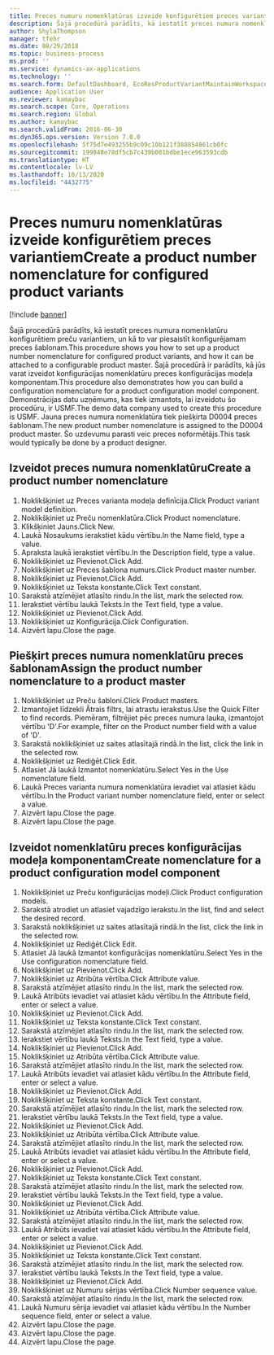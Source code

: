 ```yaml
---
title: Preces numuru nomenklatūras izveide konfigurētiem preces variantiem
description: Šajā procedūrā parādīts, kā iestatīt preces numura nomenklatūru konfigurētiem preču variantiem, un kā to var piesaistīt konfigurējamam preces šablonam.
author: ShylaThompson
manager: tfehr
ms.date: 08/29/2018
ms.topic: business-process
ms.prod: ''
ms.service: dynamics-ax-applications
ms.technology: ''
ms.search.form: DefaultDashboard, EcoResProductVariantMaintainWorkspace, EcoResNomenclature, EcoResProductListPage, EcoResProductDetails, PCProductConfigurationModelListPage, PCProductConfigurationModelDetails
audience: Application User
ms.reviewer: kamaybac
ms.search.scope: Core, Operations
ms.search.region: Global
ms.author: kamaybac
ms.search.validFrom: 2016-06-30
ms.dyn365.ops.version: Version 7.0.0
ms.openlocfilehash: 5f75d7e493255b9c09c10b121f388854861cb0fc
ms.sourcegitcommit: 199848e78df5cb7c439b001bdbe1ece963593cdb
ms.translationtype: HT
ms.contentlocale: lv-LV
ms.lasthandoff: 10/13/2020
ms.locfileid: "4432775"
---
```

# <a name="create-a-product-number-nomenclature-for-configured-product-variants"></a><span data-ttu-id="c9123-103">Preces numuru nomenklatūras izveide konfigurētiem preces variantiem</span><span class="sxs-lookup"><span data-stu-id="c9123-103">Create a product number nomenclature for configured product variants</span></span>

[!include [banner](../../includes/banner.md)]

<span data-ttu-id="c9123-104">Šajā procedūrā parādīts, kā iestatīt preces numura nomenklatūru konfigurētiem preču variantiem, un kā to var piesaistīt konfigurējamam preces šablonam.</span><span class="sxs-lookup"><span data-stu-id="c9123-104">This procedure shows you how to set up a product number nomenclature for configured product variants, and how it can be attached to a configurable product master.</span></span> <span data-ttu-id="c9123-105">Šajā procedūrā ir parādīts, kā jūs varat izveidot konfigurācijas nomenklatūru preces konfigurācijas modeļa komponentam.</span><span class="sxs-lookup"><span data-stu-id="c9123-105">This procedure also demonstrates how you can build a configuration nomenclature for a product configuration model component.</span></span> <span data-ttu-id="c9123-106">Demonstrācijas datu uzņēmums, kas tiek izmantots, lai izveidotu šo procedūru, ir USMF.</span><span class="sxs-lookup"><span data-stu-id="c9123-106">The demo data company used to create this procedure is USMF.</span></span> <span data-ttu-id="c9123-107">Jauna preces numura nomenklatūra tiek piešķirta D0004 preces šablonam.</span><span class="sxs-lookup"><span data-stu-id="c9123-107">The new product number nomenclature is assigned to the D0004 product master.</span></span> <span data-ttu-id="c9123-108">Šo uzdevumu parasti veic preces noformētājs.</span><span class="sxs-lookup"><span data-stu-id="c9123-108">This task would typically be done by a product designer.</span></span>


## <a name="create-a-product-number-nomenclature"></a><span data-ttu-id="c9123-109">Izveidot preces numura nomenklatūru</span><span class="sxs-lookup"><span data-stu-id="c9123-109">Create a product number nomenclature</span></span>
1. <span data-ttu-id="c9123-110">Noklikšķiniet uz Preces varianta modeļa definīcija.</span><span class="sxs-lookup"><span data-stu-id="c9123-110">Click Product variant model definition.</span></span>
2. <span data-ttu-id="c9123-111">Noklikšķiniet uz Preču nomenklatūra.</span><span class="sxs-lookup"><span data-stu-id="c9123-111">Click Product nomenclature.</span></span>
3. <span data-ttu-id="c9123-112">Klikšķiniet Jauns.</span><span class="sxs-lookup"><span data-stu-id="c9123-112">Click New.</span></span>
4. <span data-ttu-id="c9123-113">Laukā Nosaukums ierakstiet kādu vērtību.</span><span class="sxs-lookup"><span data-stu-id="c9123-113">In the Name field, type a value.</span></span>
5. <span data-ttu-id="c9123-114">Apraksta laukā ierakstiet vērtību.</span><span class="sxs-lookup"><span data-stu-id="c9123-114">In the Description field, type a value.</span></span>
6. <span data-ttu-id="c9123-115">Noklikšķiniet uz Pievienot.</span><span class="sxs-lookup"><span data-stu-id="c9123-115">Click Add.</span></span>
7. <span data-ttu-id="c9123-116">Noklikšķiniet uz Preces šablona numurs.</span><span class="sxs-lookup"><span data-stu-id="c9123-116">Click Product master number.</span></span>
8. <span data-ttu-id="c9123-117">Noklikšķiniet uz Pievienot.</span><span class="sxs-lookup"><span data-stu-id="c9123-117">Click Add.</span></span>
9. <span data-ttu-id="c9123-118">Noklikšķiniet uz Teksta konstante.</span><span class="sxs-lookup"><span data-stu-id="c9123-118">Click Text constant.</span></span>
10. <span data-ttu-id="c9123-119">Sarakstā atzīmējiet atlasīto rindu.</span><span class="sxs-lookup"><span data-stu-id="c9123-119">In the list, mark the selected row.</span></span>
11. <span data-ttu-id="c9123-120">Ierakstiet vērtību laukā Teksts.</span><span class="sxs-lookup"><span data-stu-id="c9123-120">In the Text field, type a value.</span></span>
12. <span data-ttu-id="c9123-121">Noklikšķiniet uz Pievienot.</span><span class="sxs-lookup"><span data-stu-id="c9123-121">Click Add.</span></span>
13. <span data-ttu-id="c9123-122">Noklikšķiniet uz Konfigurācija.</span><span class="sxs-lookup"><span data-stu-id="c9123-122">Click Configuration.</span></span>
14. <span data-ttu-id="c9123-123">Aizvērt lapu.</span><span class="sxs-lookup"><span data-stu-id="c9123-123">Close the page.</span></span>

## <a name="assign-the-product-number-nomenclature-to-a-product-master"></a><span data-ttu-id="c9123-124">Piešķirt preces numura nomenklatūru preces šablonam</span><span class="sxs-lookup"><span data-stu-id="c9123-124">Assign the product number nomenclature to a product master</span></span>
1. <span data-ttu-id="c9123-125">Noklikšķiniet uz Preču šabloni.</span><span class="sxs-lookup"><span data-stu-id="c9123-125">Click Product masters.</span></span>
2. <span data-ttu-id="c9123-126">Izmantojiet līdzekli Ātrais filtrs, lai atrastu ierakstus.</span><span class="sxs-lookup"><span data-stu-id="c9123-126">Use the Quick Filter to find records.</span></span> <span data-ttu-id="c9123-127">Piemēram, filtrējiet pēc preces numura lauka, izmantojot vērtību 'D'.</span><span class="sxs-lookup"><span data-stu-id="c9123-127">For example, filter on the Product number field with a value of 'D'.</span></span>
3. <span data-ttu-id="c9123-128">Sarakstā noklikšķiniet uz saites atlasītajā rindā.</span><span class="sxs-lookup"><span data-stu-id="c9123-128">In the list, click the link in the selected row.</span></span>
4. <span data-ttu-id="c9123-129">Noklikšķiniet uz Rediģēt.</span><span class="sxs-lookup"><span data-stu-id="c9123-129">Click Edit.</span></span>
5. <span data-ttu-id="c9123-130">Atlasiet Jā laukā Izmantot nomenklatūru.</span><span class="sxs-lookup"><span data-stu-id="c9123-130">Select Yes in the Use nomenclature field.</span></span>
6. <span data-ttu-id="c9123-131">Laukā Preces varianta numura nomenklatūra ievadiet vai atlasiet kādu vērtību.</span><span class="sxs-lookup"><span data-stu-id="c9123-131">In the Product variant number nomenclature field, enter or select a value.</span></span>
7. <span data-ttu-id="c9123-132">Aizvērt lapu.</span><span class="sxs-lookup"><span data-stu-id="c9123-132">Close the page.</span></span>
8. <span data-ttu-id="c9123-133">Aizvērt lapu.</span><span class="sxs-lookup"><span data-stu-id="c9123-133">Close the page.</span></span>

## <a name="create-nomenclature-for-a-product-configuration-model-component"></a><span data-ttu-id="c9123-134">Izveidot nomenklatūru preces konfigurācijas modeļa komponentam</span><span class="sxs-lookup"><span data-stu-id="c9123-134">Create nomenclature for a product configuration model component</span></span>
1. <span data-ttu-id="c9123-135">Noklikšķiniet uz Preču konfigurācijas modeļi.</span><span class="sxs-lookup"><span data-stu-id="c9123-135">Click Product configuration models.</span></span>
2. <span data-ttu-id="c9123-136">Sarakstā atrodiet un atlasiet vajadzīgo ierakstu.</span><span class="sxs-lookup"><span data-stu-id="c9123-136">In the list, find and select the desired record.</span></span>
3. <span data-ttu-id="c9123-137">Sarakstā noklikšķiniet uz saites atlasītajā rindā.</span><span class="sxs-lookup"><span data-stu-id="c9123-137">In the list, click the link in the selected row.</span></span>
4. <span data-ttu-id="c9123-138">Noklikšķiniet uz Rediģēt.</span><span class="sxs-lookup"><span data-stu-id="c9123-138">Click Edit.</span></span>
5. <span data-ttu-id="c9123-139">Atlasiet Jā laukā Izmantot konfigurācijas nomenklatūru.</span><span class="sxs-lookup"><span data-stu-id="c9123-139">Select Yes in the Use configuration nomenclature field.</span></span>
6. <span data-ttu-id="c9123-140">Noklikšķiniet uz Pievienot.</span><span class="sxs-lookup"><span data-stu-id="c9123-140">Click Add.</span></span>
7. <span data-ttu-id="c9123-141">Noklikšķiniet uz Atribūta vērtība.</span><span class="sxs-lookup"><span data-stu-id="c9123-141">Click Attribute value.</span></span>
8. <span data-ttu-id="c9123-142">Sarakstā atzīmējiet atlasīto rindu.</span><span class="sxs-lookup"><span data-stu-id="c9123-142">In the list, mark the selected row.</span></span>
9. <span data-ttu-id="c9123-143">Laukā Atribūts ievadiet vai atlasiet kādu vērtību.</span><span class="sxs-lookup"><span data-stu-id="c9123-143">In the Attribute field, enter or select a value.</span></span>
10. <span data-ttu-id="c9123-144">Noklikšķiniet uz Pievienot.</span><span class="sxs-lookup"><span data-stu-id="c9123-144">Click Add.</span></span>
11. <span data-ttu-id="c9123-145">Noklikšķiniet uz Teksta konstante.</span><span class="sxs-lookup"><span data-stu-id="c9123-145">Click Text constant.</span></span>
12. <span data-ttu-id="c9123-146">Sarakstā atzīmējiet atlasīto rindu.</span><span class="sxs-lookup"><span data-stu-id="c9123-146">In the list, mark the selected row.</span></span>
13. <span data-ttu-id="c9123-147">Ierakstiet vērtību laukā Teksts.</span><span class="sxs-lookup"><span data-stu-id="c9123-147">In the Text field, type a value.</span></span>
14. <span data-ttu-id="c9123-148">Noklikšķiniet uz Pievienot.</span><span class="sxs-lookup"><span data-stu-id="c9123-148">Click Add.</span></span>
15. <span data-ttu-id="c9123-149">Noklikšķiniet uz Atribūta vērtība.</span><span class="sxs-lookup"><span data-stu-id="c9123-149">Click Attribute value.</span></span>
16. <span data-ttu-id="c9123-150">Sarakstā atzīmējiet atlasīto rindu.</span><span class="sxs-lookup"><span data-stu-id="c9123-150">In the list, mark the selected row.</span></span>
17. <span data-ttu-id="c9123-151">Laukā Atribūts ievadiet vai atlasiet kādu vērtību.</span><span class="sxs-lookup"><span data-stu-id="c9123-151">In the Attribute field, enter or select a value.</span></span>
18. <span data-ttu-id="c9123-152">Noklikšķiniet uz Pievienot.</span><span class="sxs-lookup"><span data-stu-id="c9123-152">Click Add.</span></span>
19. <span data-ttu-id="c9123-153">Noklikšķiniet uz Teksta konstante.</span><span class="sxs-lookup"><span data-stu-id="c9123-153">Click Text constant.</span></span>
20. <span data-ttu-id="c9123-154">Sarakstā atzīmējiet atlasīto rindu.</span><span class="sxs-lookup"><span data-stu-id="c9123-154">In the list, mark the selected row.</span></span>
21. <span data-ttu-id="c9123-155">Ierakstiet vērtību laukā Teksts.</span><span class="sxs-lookup"><span data-stu-id="c9123-155">In the Text field, type a value.</span></span>
22. <span data-ttu-id="c9123-156">Noklikšķiniet uz Pievienot.</span><span class="sxs-lookup"><span data-stu-id="c9123-156">Click Add.</span></span>
23. <span data-ttu-id="c9123-157">Noklikšķiniet uz Atribūta vērtība.</span><span class="sxs-lookup"><span data-stu-id="c9123-157">Click Attribute value.</span></span>
24. <span data-ttu-id="c9123-158">Sarakstā atzīmējiet atlasīto rindu.</span><span class="sxs-lookup"><span data-stu-id="c9123-158">In the list, mark the selected row.</span></span>
25. <span data-ttu-id="c9123-159">Laukā Atribūts ievadiet vai atlasiet kādu vērtību.</span><span class="sxs-lookup"><span data-stu-id="c9123-159">In the Attribute field, enter or select a value.</span></span>
26. <span data-ttu-id="c9123-160">Noklikšķiniet uz Pievienot.</span><span class="sxs-lookup"><span data-stu-id="c9123-160">Click Add.</span></span>
27. <span data-ttu-id="c9123-161">Noklikšķiniet uz Teksta konstante.</span><span class="sxs-lookup"><span data-stu-id="c9123-161">Click Text constant.</span></span>
28. <span data-ttu-id="c9123-162">Sarakstā atzīmējiet atlasīto rindu.</span><span class="sxs-lookup"><span data-stu-id="c9123-162">In the list, mark the selected row.</span></span>
29. <span data-ttu-id="c9123-163">Ierakstiet vērtību laukā Teksts.</span><span class="sxs-lookup"><span data-stu-id="c9123-163">In the Text field, type a value.</span></span>
30. <span data-ttu-id="c9123-164">Noklikšķiniet uz Pievienot.</span><span class="sxs-lookup"><span data-stu-id="c9123-164">Click Add.</span></span>
31. <span data-ttu-id="c9123-165">Noklikšķiniet uz Atribūta vērtība.</span><span class="sxs-lookup"><span data-stu-id="c9123-165">Click Attribute value.</span></span>
32. <span data-ttu-id="c9123-166">Sarakstā atzīmējiet atlasīto rindu.</span><span class="sxs-lookup"><span data-stu-id="c9123-166">In the list, mark the selected row.</span></span>
33. <span data-ttu-id="c9123-167">Laukā Atribūts ievadiet vai atlasiet kādu vērtību.</span><span class="sxs-lookup"><span data-stu-id="c9123-167">In the Attribute field, enter or select a value.</span></span>
34. <span data-ttu-id="c9123-168">Noklikšķiniet uz Pievienot.</span><span class="sxs-lookup"><span data-stu-id="c9123-168">Click Add.</span></span>
35. <span data-ttu-id="c9123-169">Noklikšķiniet uz Teksta konstante.</span><span class="sxs-lookup"><span data-stu-id="c9123-169">Click Text constant.</span></span>
36. <span data-ttu-id="c9123-170">Sarakstā atzīmējiet atlasīto rindu.</span><span class="sxs-lookup"><span data-stu-id="c9123-170">In the list, mark the selected row.</span></span>
37. <span data-ttu-id="c9123-171">Ierakstiet vērtību laukā Teksts.</span><span class="sxs-lookup"><span data-stu-id="c9123-171">In the Text field, type a value.</span></span>
38. <span data-ttu-id="c9123-172">Noklikšķiniet uz Pievienot.</span><span class="sxs-lookup"><span data-stu-id="c9123-172">Click Add.</span></span>
39. <span data-ttu-id="c9123-173">Noklikšķiniet uz Numuru sērijas vērtība.</span><span class="sxs-lookup"><span data-stu-id="c9123-173">Click Number sequence value.</span></span>
40. <span data-ttu-id="c9123-174">Sarakstā atzīmējiet atlasīto rindu.</span><span class="sxs-lookup"><span data-stu-id="c9123-174">In the list, mark the selected row.</span></span>
41. <span data-ttu-id="c9123-175">Laukā Numuru sērija ievadiet vai atlasiet kādu vērtību.</span><span class="sxs-lookup"><span data-stu-id="c9123-175">In the Number sequence field, enter or select a value.</span></span>
42. <span data-ttu-id="c9123-176">Aizvērt lapu.</span><span class="sxs-lookup"><span data-stu-id="c9123-176">Close the page.</span></span>
43. <span data-ttu-id="c9123-177">Aizvērt lapu.</span><span class="sxs-lookup"><span data-stu-id="c9123-177">Close the page.</span></span>
44. <span data-ttu-id="c9123-178">Aizvērt lapu.</span><span class="sxs-lookup"><span data-stu-id="c9123-178">Close the page.</span></span>

